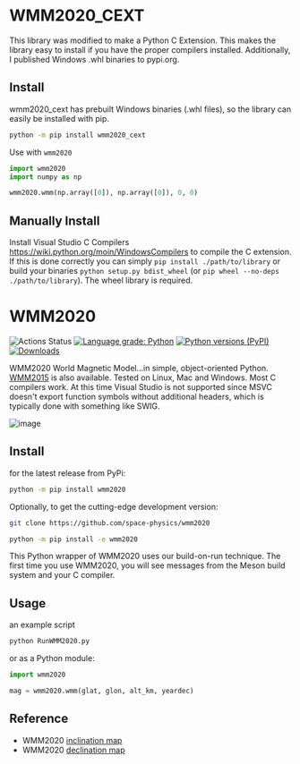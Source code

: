 # WMM2020_CEXT

This library was modified to make a Python C Extension. This makes the library easy to install if you have the 
proper compilers installed. Additionally, I published Windows .whl binaries to pypi.org.

## Install

wmm2020_cext has prebuilt Windows binaries (.whl files), so the library can easily be installed with pip.


```sh
python -m pip install wmm2020_cext
```

Use with ``wmm2020``
```python
import wmm2020
import numpy as np

wmm2020.wmm(np.array([0]), np.array([0]), 0, 0)
```

## Manually Install

Install Visual Studio C Compilers https://wiki.python.org/moin/WindowsCompilers to compile the C extension. 
If this is done correctly you can simply ``pip install ./path/to/library`` or build your binaries
``python setup.py bdist_wheel`` (or ``pip wheel --no-deps ./path/to/library``). The wheel library is required.


# WMM2020

![Actions Status](https://github.com/space-physics/wmm2020/workflows/ci/badge.svg)
[![Language grade: Python](https://img.shields.io/lgtm/grade/python/g/space-physics/wmm2020.svg?logo=lgtm&logoWidth=18)](https://lgtm.com/projects/g/space-physics/wmm2020/context:python)
[![Python versions (PyPI)](https://img.shields.io/pypi/pyversions/wmm2020.svg)](https://pypi.python.org/pypi/wmm2020)
[![Downloads](http://pepy.tech/badge/wmm2020)](http://pepy.tech/project/wmm2020)


WMM2020 World Magnetic Model...in simple, object-oriented Python.
[WMM2015](https://github.com/space-physics/wmm2015) is also available.
Tested on Linux, Mac and Windows.
Most C compilers work.
At this time Visual Studio is not supported since MSVC doesn't export function symbols without additional headers,
which is typically done with something like SWIG.

![image](./src/wmm2020/tests/incldecl.png)

## Install

for the latest release from PyPi:

```sh
python -m pip install wmm2020
```

Optionally, to get the cutting-edge development version:

```sh
git clone https://github.com/space-physics/wmm2020

python -m pip install -e wmm2020
```

This Python wrapper of WMM2020 uses our build-on-run technique.
The first time you use WMM2020, you will see messages from the Meson build system and your C compiler.


## Usage

an example script

```sh
python RunWMM2020.py
```

or as a Python module:

```python
import wmm2020

mag = wmm2020.wmm(glat, glon, alt_km, yeardec)
```

## Reference

* WMM2020 [inclination map](https://www.ngdc.noaa.gov/geomag/WMM/data/WMM2020/WMM2020_I_MERC.pdf)
* WMM2020 [declination map](https://www.ngdc.noaa.gov/geomag/WMM/data/WMM2020/WMM2020_D_MERC.pdf)

